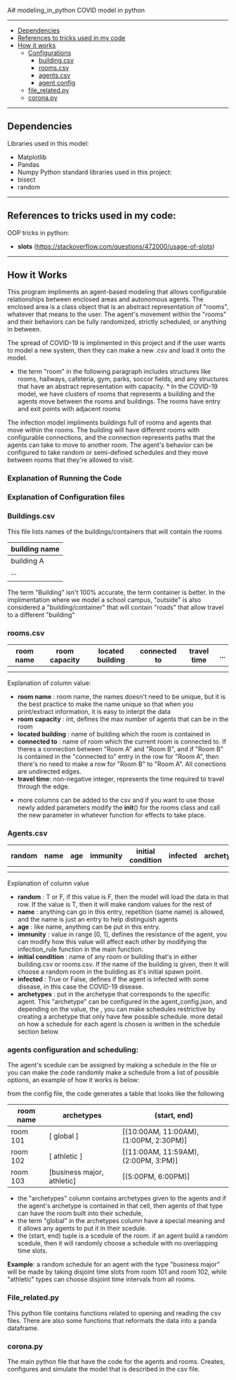 A# modeling_in_python
COVID model in python

---
 - [Dependencies](#depend)
 - [References to tricks used in my code](#refer)
 - [How it works](#works)
     - [Configurations](#configurations)
         - [building.csv](#building)
         - [rooms.csv](#rooms)
         - [agents.csv](#agents)
         - [agent config](#ag_config)
     - [file_related.py](#file_related)
     - [corona.py](#corona)

---
<a id = "depend"></a> 

## Dependencies
Libraries used in this model:
- Matplotlib
- Pandas
- Numpy
Python standard libraries used in this project:
- bisect
- random


---
<a id = "refer"></a> 

## References to tricks used in my code:
OOP tricks in python:
- __slots__ (https://stackoverflow.com/questions/472000/usage-of-slots)
---
<a id = "works"></a> 

## How it Works

This program impliments an agent-based modeling that allows configurable relationships between enclosed areas and autonomous agents.  The enclosed area is a class object that is an abstract representation of "rooms", whatever that means to the user.  The agent's movement within the "rooms" and their behaviors can be fully randomized, strictly scheduled, or anything in between.

The spread of COVID-19 is implimented in this project and if the user wants to model a new system, then they can make a new .csv and load it onto the model.


* the term "room" in the following paragraph includes structures like rooms, hallways, cafeteria, gym, parks, soccor fields, and any structures that have an abstract representation with capacity. *
In the COVID-19 model, we have clusters of rooms that represents a building and the agents move between the rooms and buildings.  The rooms have entry and exit points with adjacent rooms 

The infection model impliments buildings full of rooms and agents that move within the rooms. The building will have different rooms with configurable connections, and the connection represents paths that the agents can take to move to another room. The agent's behavior can be configured to take random or semi-defined schedules and they move between rooms that they're allowed to visit.   

<a id = "configurations"></a>

### Explanation of Running the Code
<Insert Explanation Here>

### Explanation of Configuration files



<a id = "Building"></a> 

### Buildings.csv
This file lists names of the buildings/containers that will contain the rooms

| building name |
|--|
| building A |
|...|
|   |

The term "Building" isn't 100% accurate, the term container is better.
In the implimentation where we model a school campus, "outside" is also considered a "building/container" that will contain "roads" that allow travel to a different "building"
<a id = "rooms"></a> 

### rooms.csv 

| room name | room capacity | located building | connected to | travel time | ... |
|-------------|---------------|------------------|--------------|-------------|-----|
|             |               |                  |              |             |     |
|               |               |               |               |           |       |   

Explanation of column value:
- **room name** : room name, the names doesn't need to be unique, but it is the best practice to make the name unique so that when you print/extract information, it is easy to interpt the data
- **room capacity** : int, defines the max number of agents that can be in the room
- **located building** : name of building which the room is contained in
- **connected to** : name of room which the current room is connected to.  If theres a connection between "Room A" and "Room B", and if "Room B" is contained in the "connected to" entry in the row for "Room A", then there's no need to make a row for "Room B" to "Room A". All conections are undirected edges.
- **travel time**:  non-negative integer, represents the time required to travel through the edge. 
* more columns can be added to the csv and if you want to use those newly added parameters modify the __init__() for the rooms class and call the new parameter in whatever function for effects to take place.

<a id = "agents"></a> 

### Agents.csv

| random | name | age | immunity | initial condition | infected | archetypes |
|--------|------|-----|----------|-------------------|----------|------------|
|        |      |     |          |                   |          |            |
|       |       |   |           |                   |           |           |

Explanation of column value
- **random** : T or F, if this value is F, then the model will load the data in that row.  If the value is T, then it will make random values for the rest of 
- **name** : anything can go in this entry, repetition (same name) is allowed, and the name is just an entry to help distinguish agents
- **age** : like name, anything can be put in this entry.
- **immunity** : value in range [0, 1], defines the resistance of the agent, you can modify how this value will affect each other by modifying the infection_rule function in the main function.
- **initial condition** : name of any room or building that's in either building.csv or rooms.csv.  If the name of the building is given, then it will choose a random room in the building as it's initial spawn point. 
- **infected** : True or False, defines if the agent is infected with some disease, in this case the COVID-19 disease.
- **archetypes** : put in the archetype that corresponds to the specific agent.  This "archetype" can be configured in the agent_config.json, and depending on the value, the , you can make schedules restrictive by creating a archetype that only have few possible schedule.  more detail on how a schedule for each agent is chosen is written in the schedule section below.

<a id = "ag_config"></a> 

### agents configuration and scheduling:

The agent's scedule can be assigned by making a schedule in the file or you can make the code randomly make a schedule from a list of possible options, an example of how it works is below:

from the config file, the code generates a table that looks like the following

| room name | archetypes | (start, end) |
|---|-----|----|
| room 101 | [ global ] | [(10:00AM, 11:00AM), (1:00PM, 2:30PM)] |
| room 102 | [ athletic ] | [(11:00AM, 11:59AM), (2:00PM, 3:PM)] |
| room 103 | [business major, athletic] | [(5:00PM,  6:00PM)] |

- the "archetypes" column contains archetypes given to the agents and if the agent's archetype is contained in that cell, then agents of that type can have the room built into their schedule,
- the term "global" in the archetypes column have a special meaning and it allows any agents to put it in their scedule.
- the (start, end) tuple is a scedule of the room. if an agent build a random scedule, then it will randomly choose a schedule with no overlapping time slots.

**Example**: a random schedule for an agent with the type "business major" will be made by taking disjoint time slots from room 101 and room 102, while "athletic" types can choose disjoint time intervals from all rooms.



<a id = "file_related"></a> 

### File_related.py
This python file contains functions related to opening and reading the csv files.  There are also some functions that reformats the data into a panda dataframe.

<a id = "corona"></a>

### corona.py

The main python file that have the code for the agents and rooms.  Creates, configures and simulate the model that is described in the csv file.